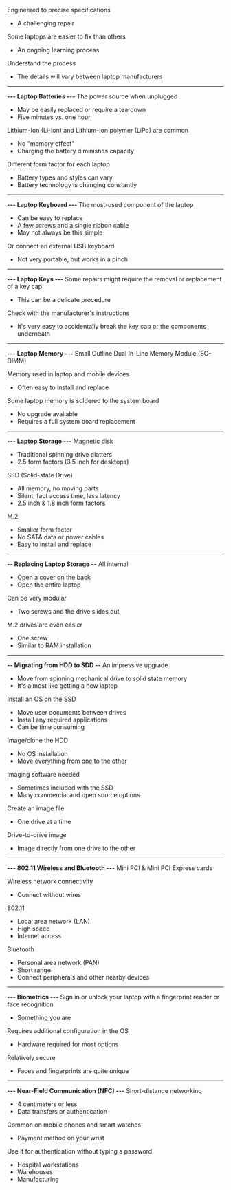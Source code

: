 Engineered to precise specifications
- A challenging repair

Some laptops are easier to fix than others
- An ongoing learning process

Understand the process
- The details will vary between laptop manufacturers
---
**--- Laptop Batteries ---**
The power source when unplugged
- May be easily replaced or require a teardown
- Five minutes vs. one hour

Lithium-Ion (Li-ion) and Lithium-Ion polymer (LiPo) are common
- No "memory effect"
- Charging the battery diminishes capacity

Different form factor for each laptop
- Battery types and styles can vary
- Battery technology is changing constantly
---
**--- Laptop Keyboard ---**
The most-used component of the laptop
- Can be easy to replace
- A few screws and a single ribbon cable
- May not always be this simple

Or connect an external USB keyboard
- Not very portable, but works in a pinch
---
**--- Laptop Keys ---**
Some repairs might require the removal or replacement of a key cap
- This can be a delicate procedure

Check with the manufacturer's instructions
- It's very easy to accidentally break the key cap or the components underneath
---
**--- Laptop Memory ---**
Small Outline Dual In-Line Memory Module (SO-DIMM)

Memory used in laptop and mobile devices
- Often easy to install and replace

Some laptop memory is soldered to the system board
- No upgrade available
- Requires a full system board replacement
---
**--- Laptop Storage ---**
Magnetic disk
- Traditional spinning drive platters
- 2.5 form factors (3.5 inch for desktops)

SSD (Solid-state Drive)
- All memory, no moving parts
- Silent, fact access time, less latency
- 2.5 inch & 1.8 inch form factors

M.2
- Smaller form factor
- No SATA data or power cables
- Easy to install and replace
---
**-- Replacing Laptop Storage --**
All internal
- Open a cover on the back
- Open the entire laptop

Can be very modular
- Two screws and the drive slides out

M.2 drives are even easier
- One screw
- Similar to RAM installation
--- 
**-- Migrating from HDD to SDD --**
An impressive upgrade
- Move from spinning mechanical drive to solid state memory
- It's almost like getting a new laptop

Install an OS on the SSD
- Move user documents between drives
- Install any required applications 
- Can be time consuming

Image/clone the HDD
- No OS installation
- Move everything from one to the other

Imaging software needed
- Sometimes included with the SSD
- Many commercial and open source options

Create an image file
- One drive at a time

Drive-to-drive image
- Image directly from one drive to the other
---
**--- 802.11 Wireless and Bluetooth ---**
Mini PCI & Mini PCI Express cards

Wireless network connectivity
- Connect without wires

802.11
- Local area network (LAN)
- High speed
- Internet access

Bluetooth
- Personal area network (PAN)
- Short range
- Connect peripherals and other nearby devices
---
**--- Biometrics ---**
Sign in or unlock your laptop with a fingerprint reader or face recognition
- Something you are

Requires additional configuration in the OS
- Hardware required for most options

Relatively secure
- Faces and fingerprints are quite unique
---
**--- Near-Field Communication (NFC) ---**
Short-distance networking
- 4 centimeters or less
- Data transfers or authentication

Common on mobile phones and smart watches
- Payment method on your wrist

Use it for authentication without typing a password
- Hospital workstations
- Warehouses
- Manufacturing